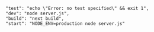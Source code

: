     "test": "echo \"Error: no test specified\" && exit 1",
    "dev": "node server.js",
    "build": "next build",
    "start": "NODE_ENV=production node server.js"
